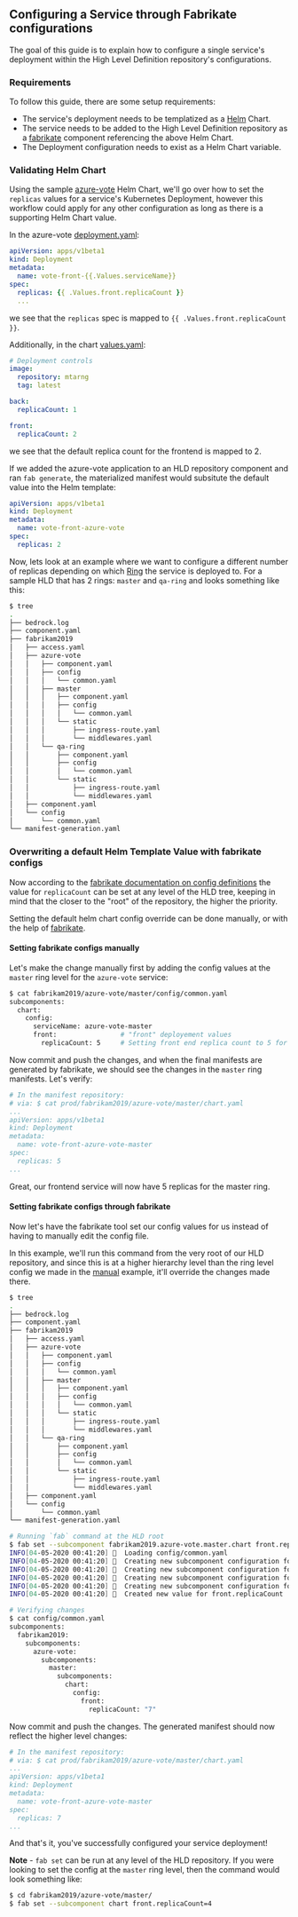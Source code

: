 ## Configuring a Service through Fabrikate configurations

The goal of this guide is to explain how to configure a single service's deployment within the High Level Definition repository's configurations.

### Requirements
To follow this guide, there are some setup requirements:
- The service's deployment needs to be templatized as a [Helm](https://helm.sh/) Chart.
- The service needs to be added to the High Level Definition repository as a [fabrikate](https://github.com/microsoft/fabrikate) component referencing the above Helm Chart.
- The Deployment configuration needs to exist as a Helm Chart variable.

### Validating Helm Chart
Using the sample [azure-vote](https://github.com/mtarng/helm-charts/tree/master/chart-source/azure-vote) Helm Chart, we'll go over how to set the `replicas` values for a service's Kubernetes Deployment, however this workflow could apply for any other  configuration as long as there is a supporting Helm Chart value.

In the azure-vote [deployment.yaml](https://github.com/mtarng/helm-charts/blob/master/chart-source/azure-vote/templates/deployments.yaml):

```yaml
apiVersion: apps/v1beta1
kind: Deployment
metadata:
  name: vote-front-{{.Values.serviceName}}
spec:
  replicas: {{ .Values.front.replicaCount }}
  ...
```

we see that the `replicas` spec is mapped to `{{ .Values.front.replicaCount }}`.

Additionally, in the chart [values.yaml](https://github.com/mtarng/helm-charts/blob/master/chart-source/azure-vote/values.yaml):

```yaml
# Deployment controls
image:
  repository: mtarng
  tag: latest

back:
  replicaCount: 1

front:
  replicaCount: 2

```
we see that the default replica count for the frontend is mapped to 2.

If we added the azure-vote application to an HLD repository component and ran `fab generate`, the materialized manifest would subsitute the default value into the Helm template:

```yaml
apiVersion: apps/v1beta1
kind: Deployment
metadata:
  name: vote-front-azure-vote
spec:
  replicas: 2
```

Now, lets look at an example where we want to configure a different number of replicas depending on which [Ring](./rings.md) the service is deployed to. For a sample HLD that has 2 rings: `master` and `qa-ring` and looks something like this:

```sh
$ tree
.
├── bedrock.log
├── component.yaml
├── fabrikam2019
│   ├── access.yaml
│   ├── azure-vote
│   │   ├── component.yaml
│   │   ├── config
│   │   │   └── common.yaml
│   │   ├── master
│   │   │   ├── component.yaml
│   │   │   ├── config
│   │   │   │   └── common.yaml
│   │   │   └── static
│   │   │       ├── ingress-route.yaml
│   │   │       └── middlewares.yaml
│   │   └── qa-ring
│   │       ├── component.yaml
│   │       ├── config
│   │       │   └── common.yaml
│   │       └── static
│   │           ├── ingress-route.yaml
│   │           └── middlewares.yaml
│   ├── component.yaml
│   └── config
│       └── common.yaml
└── manifest-generation.yaml
```

### Overwriting a default Helm Template Value with fabrikate configs

Now according to the [fabrikate documentation on config definitions](https://github.com/microsoft/fabrikate/blob/develop/docs/config.md#config-definitions) the value for `replicaCount` can be set at any level of the HLD tree, keeping in mind that the closer to the "root" of the repository, the higher the priority.

Setting the default helm chart config override can be done manually, or with the help of [fabrikate](https://github.com/microsoft/fabrikate).

#### Setting fabrikate configs manually
Let's make the change manually first by adding the config values at the `master` ring level for the `azure-vote` service:
```sh
$ cat fabrikam2019/azure-vote/master/config/common.yaml 
subcomponents:
  chart:
    config:
      serviceName: azure-vote-master
      front:                # "front" deployement values
        replicaCount: 5     # Setting front end replica count to 5 for master ring
```

Now commit and push the changes, and when the final manifests are generated by fabrikate, we should see the changes in the `master` ring manifests. Let's verify:

```yaml
# In the manifest repository:
# via: $ cat prod/fabrikam2019/azure-vote/master/chart.yaml 
...
apiVersion: apps/v1beta1
kind: Deployment
metadata:
  name: vote-front-azure-vote-master
spec:
  replicas: 5
...
```

Great, our frontend service will now have 5 replicas for the master ring.

#### Setting fabrikate configs through fabrikate
Now let's have the fabrikate tool set our config values for us instead of having to manually edit the config file.

In this example, we'll run this command from the very root of our HLD repository, and since this is at a higher hierarchy level than the ring level config we made in the [manual](#setting-fabrikate-configs-manually) example, it'll override the changes made there.

```sh
$ tree
.
├── bedrock.log
├── component.yaml
├── fabrikam2019
│   ├── access.yaml
│   ├── azure-vote
│   │   ├── component.yaml
│   │   ├── config
│   │   │   └── common.yaml
│   │   ├── master
│   │   │   ├── component.yaml
│   │   │   ├── config
│   │   │   │   └── common.yaml
│   │   │   └── static
│   │   │       ├── ingress-route.yaml
│   │   │       └── middlewares.yaml
│   │   └── qa-ring
│   │       ├── component.yaml
│   │       ├── config
│   │       │   └── common.yaml
│   │       └── static
│   │           ├── ingress-route.yaml
│   │           └── middlewares.yaml
│   ├── component.yaml
│   └── config
│       └── common.yaml
└── manifest-generation.yaml

# Running `fab` command at the HLD root
$ fab set --subcomponent fabrikam2019.azure-vote.master.chart front.replicaCount=7
INFO[04-05-2020 00:41:20] 💾  Loading config/common.yaml                
INFO[04-05-2020 00:41:20] 🌱  Creating new subcomponent configuration for fabrikam2019 
INFO[04-05-2020 00:41:20] 🌱  Creating new subcomponent configuration for azure-vote 
INFO[04-05-2020 00:41:20] 🌱  Creating new subcomponent configuration for master 
INFO[04-05-2020 00:41:20] 🌱  Creating new subcomponent configuration for chart 
INFO[04-05-2020 00:41:20] 🌱  Created new value for front.replicaCount 

# Verifying changes
$ cat config/common.yaml 
subcomponents:
  fabrikam2019:
    subcomponents:
      azure-vote:
        subcomponents:
          master:
            subcomponents:
              chart:
                config:
                  front:
                    replicaCount: "7"
```

Now commit and push the changes. The generated manifest should now reflect the higher level changes:

```yaml
# In the manifest repository:
# via: $ cat prod/fabrikam2019/azure-vote/master/chart.yaml 
...
apiVersion: apps/v1beta1
kind: Deployment
metadata:
  name: vote-front-azure-vote-master
spec:
  replicas: 7
...
```

And that's it, you've successfully configured your service deployment!

**Note** - `fab set` can be run at any level of the HLD repository. If you were looking to set the config at the `master` ring level, then the command would look something like:
```sh
$ cd fabrikam2019/azure-vote/master/
$ fab set --subcomponent chart front.replicaCount=4
```
